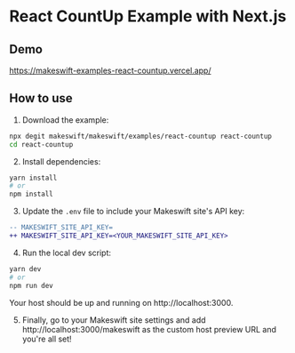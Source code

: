 # React CountUp Example with Next.js

## Demo

https://makeswift-examples-react-countup.vercel.app/

## How to use

1. Download the example:

```bash
npx degit makeswift/makeswift/examples/react-countup react-countup
cd react-countup
```

2. Install dependencies:

```bash
yarn install
# or
npm install
```

3. Update the `.env` file to include your Makeswift site's API key:

```diff
-- MAKESWIFT_SITE_API_KEY=
++ MAKESWIFT_SITE_API_KEY=<YOUR_MAKESWIFT_SITE_API_KEY>
```

4. Run the local dev script:

```bash
yarn dev
# or
npm run dev
```

Your host should be up and running on http://localhost:3000.

5. Finally, go to your Makeswift site settings and add http://localhost:3000/makeswift as the custom host preview URL and you're all set!
